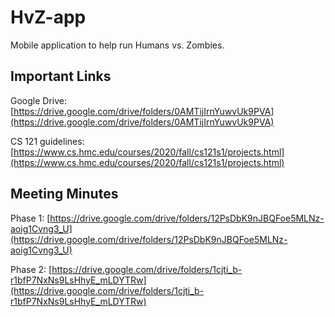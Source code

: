 # HvZ-app
Mobile application to help run Humans vs. Zombies.

## Important Links
Google Drive: [https://drive.google.com/drive/folders/0AMTijIrnYuwvUk9PVA](https://drive.google.com/drive/folders/0AMTijIrnYuwvUk9PVA)

CS 121 guidelines: [https://www.cs.hmc.edu/courses/2020/fall/cs121s1/projects.html](https://www.cs.hmc.edu/courses/2020/fall/cs121s1/projects.html)

## Meeting Minutes

Phase 1: [https://drive.google.com/drive/folders/12PsDbK9nJBQFoe5MLNz-aoig1Cvng3_U](https://drive.google.com/drive/folders/12PsDbK9nJBQFoe5MLNz-aoig1Cvng3_U)

Phase 2: [https://drive.google.com/drive/folders/1cjti_b-r1bfP7NxNs9LsHhyE_mLDYTRw](https://drive.google.com/drive/folders/1cjti_b-r1bfP7NxNs9LsHhyE_mLDYTRw)
